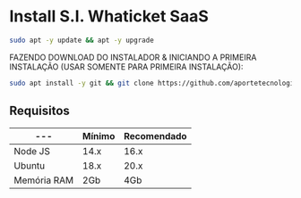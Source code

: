 # Install S.I. Whaticket SaaS

```bash
sudo apt -y update && apt -y upgrade
```

FAZENDO DOWNLOAD DO INSTALADOR & INICIANDO A PRIMEIRA INSTALAÇÃO (USAR SOMENTE PARA PRIMEIRA INSTALAÇÃO):

```bash
sudo apt install -y git && git clone https://github.com/aportetecnologia/install_siwhaticket_saas.git install_whaticket && sudo chmod -R 777 install_whaticket  && cd install_whaticket  && sudo ./install_primaria
```

## Requisitos

| --- | Mínimo | Recomendado |
| --- | --- | --- |
| Node JS | 14.x | 16.x |
| Ubuntu | 18.x | 20.x |
| Memória RAM | 2Gb | 4Gb |  


